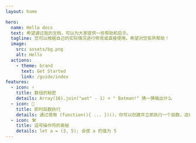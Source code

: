 ```yaml
---
layout: home

hero:
  name: Hello docs
  text: 希望通过我的文档，可以为大家提供一些帮助和启示。
  tagline: 您可以根据自己的实际情况进行修改或直接使用。希望对您有所帮助！
  image:
    src: assets/bg.png
    alt: Hello
  actions:
    - theme: brand
      text: Get Started
      link: /guide/index
features:
  - icon: ⚡️
    title: 数组的秘密
    details: Array(16).join("wat" - 1) + " Batman!" 猜一猜输出什么
  - icon: 🖖
    title: 即时函数执行
    details: 通过使用 (function(){ ... })()，你可以创建并立即执行一个函数，这在隔离作用域时非常有用
  - icon: 🛠️
    title: 逗号操作符的奥秘
    details: let a = (3, 5); 会使 a 的值为 5
---
```

